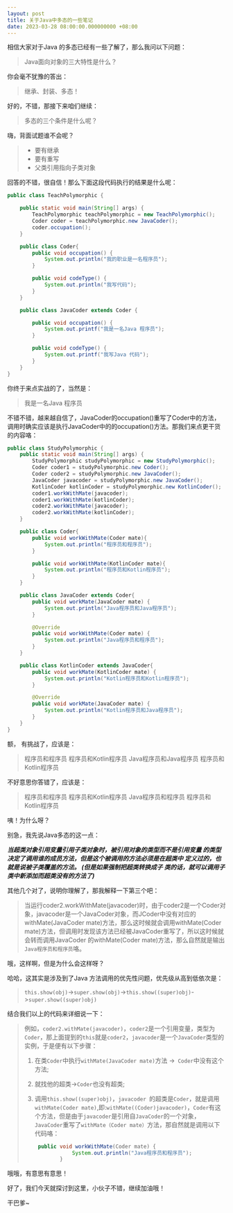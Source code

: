 ```yaml
---
layout: post
title: 关于Java中多态的一些笔记
date: 2023-03-28 08:00:00.000000000 +08:00
---
```


相信大家对于Java 的多态已经有一些了解了，那么我问以下问题：

>Java面向对象的三大特性是什么？

你会毫不犹豫的答出：

>继承、封装、多态！

好的，不错，那接下来咱们继续：

>多态的三个条件是什么呢？

嗨，背面试题谁不会呢？

>* 要有继承
>* 要有重写
>* 父类引用指向子类对象

回答的不错，很自信！那么下面这段代码执行的结果是什么呢：

```java
public class TeachPolymorphic {

    public static void main(String[] args) {
        TeachPolymorphic teachPolymorphic = new TeachPolymorphic();
        Coder coder = teachPolymorphic.new JavaCoder();
        coder.occupation();
    }

    public class Coder{
        public void occupation() {
            System.out.println("我的职业是一名程序员");
        }

        public void codeType() {
            System.out.println("我写代码");
        }
    }

    public class JavaCoder extends Coder {

        public void occupation() {
            System.out.printf("我是一名Java 程序员");
        }

        public void codeType() {
            System.out.printf("我写Java 代码");
        }
    }
}
```

你终于来点实战的了，当然是：

> 我是一名Java 程序员

不错不错，越来越自信了，JavaCoder的occupation()重写了Coder中的方法，调用时确实应该是执行JavaCoder中的的occupation()方法。那我们来点更干货的内容咯：

```java
public class StudyPolymorphic {
    public static void main(String[] args) {
        StudyPolymorphic studyPolymorphic = new StudyPolymorphic();
        Coder coder1 = studyPolymorphic.new Coder();
        Coder coder2 = studyPolymorphic.new JavaCoder();
        JavaCoder javacoder = studyPolymorphic.new JavaCoder();
        KotlinCoder kotlinCoder = studyPolymorphic.new KotlinCoder();
        coder1.workWithMate(javacoder);
        coder1.workWithMate(kotlinCoder);
        coder2.workWithMate(javacoder);
        coder2.workWithMate(kotlinCoder);
    }

    public class Coder{
        public void workWithMate(Coder mate){
            System.out.println("程序员和程序员");
        }

        public void workWithMate(KotlinCoder mate){
            System.out.println("程序员和Kotlin程序员");
        }
    }

    public class JavaCoder extends Coder{
        public void workMate(JavaCoder mate) {
            System.out.println("Java程序员和Java程序员");
        }

        @Override
        public void workWithMate(Coder mate) {
            System.out.println("Java程序员和程序员");
        }
    }

    public class KotlinCoder extends JavaCoder{
        public void workMate(KotlinCoder mate) {
            System.out.println("Kotlin程序员和Kotlin程序员");
        }

        @Override
        public void workMate(JavaCoder mate) {
            System.out.println("Kotlin程序员和Java程序员");
        }
    }
}
```

额， 有挑战了，应该是：

>程序员和程序员
>程序员和Kotlin程序员
>Java程序员和Java程序员
>程序员和Kotlin程序员

不好意思你答错了，应该是：

>程序员和程序员
>程序员和Kotlin程序员
>Java程序员和程序员
>程序员和Kotlin程序员

咦！为什么呀？

别急，我先说Java多态的这一点：

***当超类对象引用变量引用子类对象时，被引用对象的类型而不是引用变量 的类型决定了调用谁的成员方法，但是这个被调用的方法必须是在超类中 定义过的，也就是说被子类覆盖的方法。 (但是如果强制把超类转换成子 类的话，就可以调用子类中新添加而超类没有的方法了)***

其他几个对了，说明你理解了，那我解释一下第三个吧：

> 当运行coder2.workWithMate(javacoder)时，由于coder2是一个Coder对象，javacoder是一个JavaCoder对象，而JCoder中没有对应的withMate(JavaCoder mate)方法，那么这时候就会调用withMate(Coder mate)方法，但调用时发现该方法已经被JavaCoder重写了，所以这时候就会转而调用JavaCoder 的withMate(Coder mate)方法，那么自然就是输出`Java程序员和程序员`咯。

哦，这样啊，但是为什么会这样呀？

哈哈，这其实是涉及到了Java 方法调用的优先性问题，优先级从高到低依次是：

> `this.show(obj)`->`super.show(obj)`->`this.show((super)obj)`->`super.show((super)obj)`

结合我们以上的代码来详细说一下：

> 例如，`coder2.withMate(javacoder)`，`coder2`是一个引用变量，类型为`Coder`，那上面提到的`this`就是`coder2`，`javacoder`是一个`JavaCoder`类型的实例，于是便有以下步骤：
>
> 1. 在类`Coder`中执行`withMate(JavaCoder mate)`方法 ->` Coder`中没有这个方法;
>
> 2. 就找他的超类->`Coder`也没有超类;
>
> 3. 调用`this.show((super)obj)`，`javacoder `的超类是`Coder`，就是调用`withMate(Coder mate)`,即:`withMate((Coder)javacoder)`，`Coder`有这个方法，但是由于`javacoder`是引用自`JavaCoder`的一个对象，`JavaCoder`重写了`withMate（Coder mate）`方法，那自然就是调用以下代码咯：
>
>    ```java
>     public void workWithMate(Coder mate) {
>                System.out.println("Java程序员和程序员");
>            }
>    ```

哦哦，有意思有意思！

好了，我们今天就探讨到这里，小伙子不错，继续加油哦！

干巴爹~